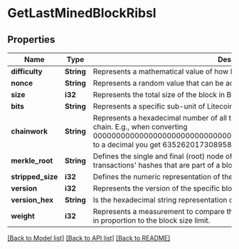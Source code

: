 # GetLastMinedBlockRibsl

## Properties

Name | Type | Description | Notes
------------ | ------------- | ------------- | -------------
**difficulty** | **String** | Represents a mathematical value of how hard it is to find a valid hash for this block. | 
**nonce** | **String** | Represents a random value that can be adjusted to satisfy the proof of work | 
**size** | **i32** | Represents the total size of the block in Bytes. | 
**bits** | **String** | Represents a specific sub-unit of Litecoin. Bits have two-decimal precision. | 
**chainwork** | **String** | Represents a hexadecimal number of all the hashes necessary to produce the current chain. E.g., when converting 0000000000000000000000000000000000000000000086859f7a841475b236fd to a decimal you get 635262017308958427068157 hashes, or 635262 exahashes. | 
**merkle_root** | **String** | Defines the single and final (root) node of a Merkle tree. It is the combined hash of all transactions' hashes that are part of a blockchain block. | 
**stripped_size** | **i32** | Defines the numeric representation of the block size excluding the witness data. | 
**version** | **i32** | Represents the version of the specific block on the blockchain. | 
**version_hex** | **String** | Is the hexadecimal string representation of the block's version. | 
**weight** | **i32** | Represents a measurement to compare the size of different transactions to each other in proportion to the block size limit. | 

[[Back to Model list]](../README.md#documentation-for-models) [[Back to API list]](../README.md#documentation-for-api-endpoints) [[Back to README]](../README.md)


